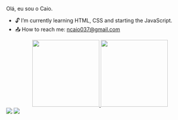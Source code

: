 Olá, eu sou o Caio.
- 🔓 I’m currently learning HTML, CSS and starting the JavaScript.
- 📤 How to reach me: ncaio037@gmail.com

<div align="center">
  <a href="https://github.com/caioneves05">
  <img height="180em" src="https://github-readme-stats.vercel.app/api?username=caioneves05&show_icons=true&theme=aura&include_all_commits=true&count_private=true"/>
  <img height="180em" src="https://github-readme-stats.vercel.app/api/top-langs/?username=caioneves05&layout=compact&langs_count=7&theme=aura"/>
</div>
   <a href = "mailto:ncaio037@gmail.com"><img src="https://img.shields.io/badge/-Gmail-%23333?style=for-the-badge&logo=gmail&logoColor=white" target="_blank"></a>
  <a href="https://www.linkedin.com/in/caio-neves-531a26206/" target="_blank"><img src="https://img.shields.io/badge/-LinkedIn-%230077B5?style=for-the-badge&logo=linkedin&logoColor=white" target="_blank"></a> 
 

